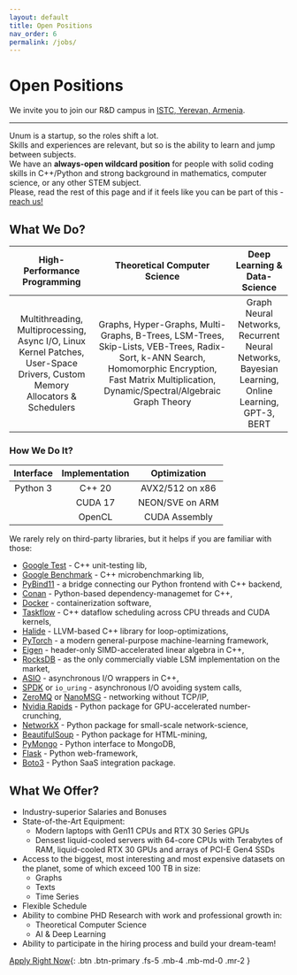 ```yaml
---
layout: default
title: Open Positions
nav_order: 6
permalink: /jobs/
---
```


# Open Positions

We invite you to join our R&D campus in [ISTC, Yerevan, Armenia](https://goo.gl/maps/oFUpANPHHSmSDWYd8).<br/>

---

Unum is a startup, so the roles shift a lot.<br/>
Skills and experiences are relevant, but so is the ability to learn and jump between subjects.<br/>
We have an **always-open wildcard position** for people with solid coding skills in C++/Python and strong background in mathematics, computer science, or any other STEM subject.<br/>
Please, read the rest of this page and if it feels like you can be part of this - [reach us!](mailto:a@unum.am)

## What We Do?

|                                                High-Performance Programming                                                 |                                                                                     Theoretical Computer Science                                                                                     |                                   Deep Learning & Data-Science                                    |
| :-------------------------------------------------------------------------------------------------------------------------: | :--------------------------------------------------------------------------------------------------------------------------------------------------------------------------------------------------: | :-----------------------------------------------------------------------------------------------: |
| Multithreading, Multiprocessing, Async I/O, Linux Kernel Patches, User-Space Drivers, Custom Memory Allocators & Schedulers | Graphs, Hyper-Graphs, Multi-Graphs, B-Trees, LSM-Trees, Skip-Lists, VEB-Trees, Radix-Sort, k-ANN Search, Homomorphic Encryption, Fast Matrix Multiplication, Dynamic/Spectral/Algebraic Graph Theory | Graph Neural Networks, Recurrent Neural Networks, Bayesian Learning, Online Learning, GPT-3, BERT |

### How We Do It?

| Interface | Implementation |  Optimization   |
| :-------: | :------------: | :-------------: |
| Python 3  |     C++ 20     | AVX2/512 on x86 |
|           |    CUDA 17     | NEON/SVE on ARM |
|           |     OpenCL     |  CUDA Assembly  |

We rarely rely on third-party libraries, but it helps if you are familiar with those:

  * [Google Test](https://github.com/google/googletest) - C++ unit-testing lib,
  * [Google Benchmark](https://github.com/google/benchmark) - C++ microbenchmarking lib,
  * [PyBind11](https://pybind11.readthedocs.io/en/stable) - a bridge connecting our Python frontend with C++ backend,
  * [Conan](https://conan.io) - Python-based dependency-managemet for C++,
  * [Docker](https://www.docker.com) - containerization software,
  * [Taskflow](https://taskflow.github.io) - C++ dataflow scheduling across CPU threads and CUDA kernels,
  * [Halide](https://halide-lang.org) - LLVM-based C++ library for loop-optimizations,
  * [PyTorch](https://pytorch.org) - a modern general-purpose machine-learning framework,
  * [Eigen](https://eigen.tuxfamily.org) - header-only SIMD-accelerated linear algebra in C++,
  * [RocksDB](https://rocksdb.org) - as the only commercially viable LSM implementation on the market,
  * [ASIO](https://think-async.com/Asio) - asynchronous I/O wrappers in C++,
  * [SPDK](https://spdk.io) or `io_uring` - asynchronous I/O avoiding system calls,
  * [ZeroMQ](https://zeromq.org) or [NanoMSG](https://nanomsg.org) - networking without TCP/IP,
  * [Nvidia Rapids](https://rapids.ai) - Python package for GPU-accelerated number-crunching,
  * [NetworkX](https://networkx.org) - Python package for small-scale network-science,
  * [BeautifulSoup](https://www.crummy.com/software/BeautifulSoup/bs4/doc) - Python package for HTML-mining,
  * [PyMongo](https://pymongo.readthedocs.io/en/stable) - Python interface to MongoDB,
  * [Flask](https://flask.palletsprojects.com/en/1.1.x) - Python web-framework,
  * [Boto3](https://boto3.amazonaws.com/v1/documentation/api/latest/index.html) - Python SaaS integration package.

## What We Offer?

* Industry-superior Salaries and Bonuses
* State-of-the-Art Equipment:
  * Modern laptops with Gen11 CPUs and RTX 30 Series GPUs
  * Densest liquid-cooled servers with 64-core CPUs with Terabytes of RAM, liquid-cooled RTX 30 GPUs and arrays of PCI-E Gen4 SSDs
* Access to the biggest, most interesting and most expensive datasets on the planet, some of which exceed 100 TB in size:
  * Graphs
  * Texts
  * Time Series
* Flexible Schedule
* Ability to combine PHD Research with work and professional growth in:
  * Theoretical Computer Science
  * AI & Deep Learning
* Ability to participate in the hiring process and build your dream-team!

[Apply Right Now](mailto:a@unum.am){: .btn .btn-primary .fs-5 .mb-4 .mb-md-0 .mr-2 }
